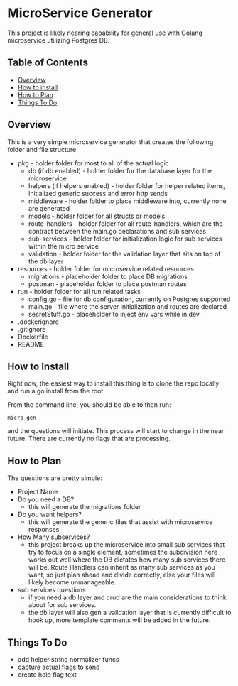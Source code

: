 # MicroService Generator

This project is likely nearing capability for general use with Golang microservice utilizing Postgres DB.

## Table of Contents

- [Overview](#overview)
- [How to install](#how-to-install)
- [How to Plan](#how-to-plan)
- [Things To Do](#things-to-do)

## Overview

This is a very simple microservice generator that creates the following folder and file structure:

- pkg - holder folder for most to all of the actual logic
  - db (if db enabled) - holder folder for the database layer for the microservice
  - helpers (if helpers enabled) - holder folder for helper related items, initialized generic success and error http sends
  - middleware - holder folder to place middleware into, currently none are generated
  - models - holder folder for all structs or models
  - route-handlers - holder folder for all route-handlers, which are the contract between the main.go declarations and sub services
  - sub-services - holder folder for initialization logic for sub services within the micro service
  - validation - holder folder for the validation layer that sits on top of the db layer
- resources - holder folder for microservice related resources
  - migrations - placeholder folder to place DB migrations
  - postman - placeholder folder to place postman routes
- run - holder folder for all run related tasks
  - config.go - file for db configuration, currently on Postgres supported
  - main.go - file where the server initialization and routes are declared
  - secretStuff.go - placeholder to inject env vars while in dev
- .dockerignore
- .gitignore
- Dockerfile
- README

## How to Install

Right now, the easiest way to install this thing is to clone the repo locally and run a go install from the root.

From the command line, you should be able to then run:

```
micro-gen
```

and the questions will initiate. This process will start to change in the near future. There are currently no flags that are processing.

## How to Plan

The questions are pretty simple:

- Project Name
- Do you need a DB?
  - this will generate the migrations folder
- Do you want helpers?
  - this will generate the generic files that assist with microservice responses
- How Many subservices?
  - this project breaks up the microservice into small sub services that try to focus on a single element, sometimes the subdivision here works out well where the DB dictates how many sub services there will be. Route Handlers can inherit as many sub services as you want, so just plan ahead and divide correctly, else your files will likely become unmanageable.
- sub services questions
  - if you need a db layer and crud are the main considerations to think about for sub services.
  - the db layer will also gen a validation layer that is currently difficult to hook up, more template comments will be added in the future.

## Things To Do

- add helper string normalizer funcs
- capture actual flags to send
- create help flag text
